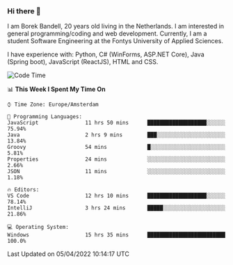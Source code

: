 ### Hi there 👋

I am Borek Bandell, 20 years old living in the Netherlands. I am interested in general programming/coding and web development. Currently, I am a student Software Engineering at the Fontys University of Applied Sciences.

I have experience with: Python, C# (WinForms, ASP.NET Core), Java (Spring boot), JavaScript (ReactJS), HTML and CSS.

<!--START_SECTION:waka-->
![Code Time](http://img.shields.io/badge/Code%20Time-57%20hrs%2059%20mins-blue)

📊 **This Week I Spent My Time On** 

```text
⌚︎ Time Zone: Europe/Amsterdam

💬 Programming Languages: 
JavaScript               11 hrs 50 mins      ███████████████████░░░░░░   75.94% 
Java                     2 hrs 9 mins        ███░░░░░░░░░░░░░░░░░░░░░░   13.84% 
Groovy                   54 mins             █░░░░░░░░░░░░░░░░░░░░░░░░   5.81% 
Properties               24 mins             ░░░░░░░░░░░░░░░░░░░░░░░░░   2.66% 
JSON                     11 mins             ░░░░░░░░░░░░░░░░░░░░░░░░░   1.18%

🔥 Editors: 
VS Code                  12 hrs 10 mins      ███████████████████░░░░░░   78.14% 
IntelliJ                 3 hrs 24 mins       █████░░░░░░░░░░░░░░░░░░░░   21.86%

💻 Operating System: 
Windows                  15 hrs 35 mins      █████████████████████████   100.0%

```


 Last Updated on 05/04/2022 10:14:17 UTC
<!--END_SECTION:waka-->

<!--**tcBorek2002/tcBorek2002** is a ✨ _special_ ✨ repository because its `README.md` (this file) appears on your GitHub profile.

Here are some ideas to get you started:

- 🔭 I’m currently working on ...
- 🌱 I’m currently learning ...
- 👯 I’m looking to collaborate on ...
- 🤔 I’m looking for help with ...
- 💬 Ask me about ...
- 📫 How to reach me: ...
- 😄 Pronouns: ...
- ⚡ Fun fact: ...
-->
